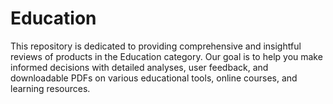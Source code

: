 # Education
This repository is dedicated to providing comprehensive and insightful reviews of products in the Education category. Our goal is to help you make informed decisions with detailed analyses, user feedback, and downloadable PDFs on various educational tools, online courses, and learning resources.
